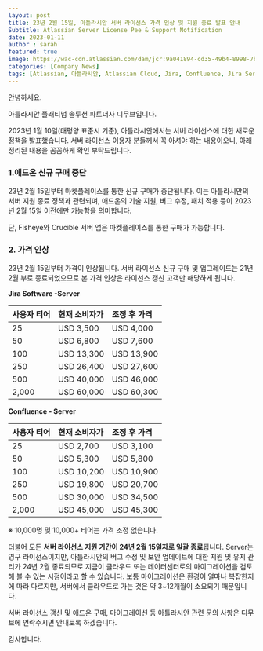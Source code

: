 ```yaml
---
layout: post
title: 23년 2월 15일, 아틀라시안 서버 라이선스 가격 인상 및 지원 종료 발표 안내
Subtitle: Atlassian Server License Pee & Support Notification
date: 2023-01-11
author : sarah
featured: true
image: https://wac-cdn.atlassian.com/dam/jcr:9a041894-cd35-49b4-8998-7b3b7e582236/Jira@2x.png?cdnVersion=1629
categories: [Company News]
tags: [Atlassian, 아틀라시안, Atlassian Cloud, Jira, Confluence, Jira Service Management, 아틀라시안클라우드, 협업툴, 아틀라시안가격]
---
```


안녕하세요.

아틀라시안 플래티넘 솔루션 파트너사 디무브입니다. 

 

2023년 1월 10일(태평양 표준시 기준), 아틀라시안에서는 서버 라이선스에 대한 새로운 정책을 발표했습니다. 서버 라이선스 이용자 분들께서 꼭 아셔야 하는 내용이오니, 아래 정리된 내용을 꼼꼼하게 확인 부탁드립니다.

 

### 1.애드온 신규 구매 중단

23년 2월 15일부터 마켓플레이스를 통한 신규 구매가 중단됩니다. 이는 아틀라시안의 서버 지원  종료 정책과 관련되며, 애드온의 기술 지원, 버그 수정, 패치 적용 등이 2023년 2월 15일 이전에만 가능함을 의미합니다.

단, Fisheye와 Crucible 서버 앱은 마켓플레이스를 통한 구매가 가능합니다.

 

### 2. 가격 인상

23년 2월 15일부터 가격이 인상됩니다. 서버 라이선스 신규 구매 및 업그레이드는 21년 2월 부로 종료되었으므로 본 가격 인상은 라이선스 갱신 고객만 해당하게 됩니다.

 

**Jira Software -Server**

| 사용자 티어 | 현재 소비자가 | 조정 후 가격 |
| :---------- | :------------ | :----------- |
| 25          | USD 3,500     | USD 4,000    |
| 50          | USD 6,800     | USD 7,600    |
| 100         | USD 13,300    | USD 13,900   |
| 250         | USD 26,400    | USD 27,600   |
| 500         | USD 40,000    | USD 46,000   |
| 2,000       | USD 60,000    | USD 60,300   |

**Confluence - Server**

| 사용자 티어 | 현재 소비자가 | 조정 후 가격 |
| :---------- | :------------ | :----------- |
| 25          | USD 2,700     | USD 3,100    |
| 50          | USD 5,300     | USD 5,800    |
| 100         | USD 10,200    | USD 10,900   |
| 250         | USD 19,800    | USD 20,700   |
| 500         | USD 30,000    | USD 34,500   |
| 2,000       | USD 45,000    | USD 45,300   |

※ 10,000명 및 10,000+ 티어는 가격 조정 없습니다.

 

더불어 모든 **서버 라이선스 지원 기간이 24년 2월 15일자로 일괄 종료**됩니다.  Server는 영구 라이선스이지만, 아틀라시안의 버그 수정 및 보안 업데이트에 대한 지원 및 유지 관리가 24년 2월 종료되므로 지금이 클라우드 또는 데이터센터로의 마이그레이션을 검토해 볼 수 있는 시점이라고 할 수 있습니다. 보통 마이그레이션은 환경이 얼마나 복잡한지에 따라 다르지만, 서버에서 클라우드로 가는 것은 약 3~12개월이 소요되기 때문입니다.

 

서버 라이선스 갱신 및 애드온 구매, 마이그레이션 등 아틀라시안 관련 문의 사항은 디무브에 연락주시면 안내토록 하겠습니다.

감사합니다. 
